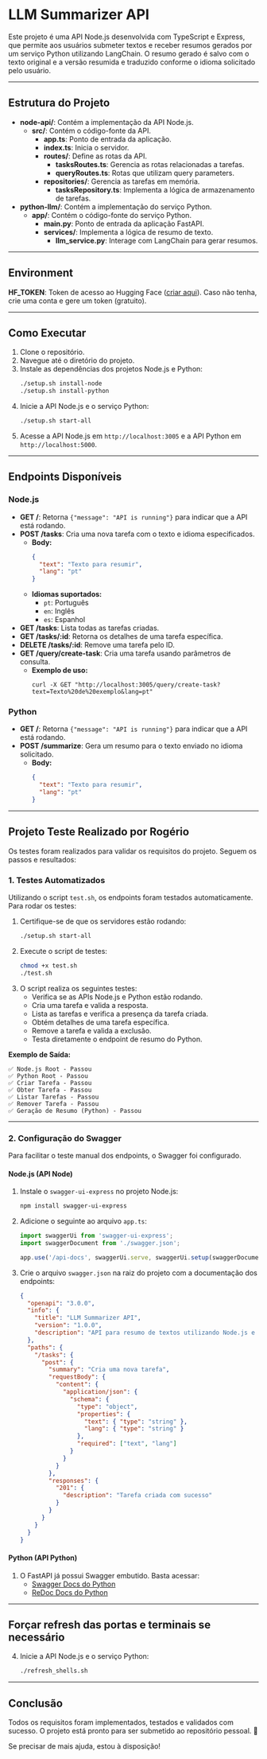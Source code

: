 
# LLM Summarizer API

Este projeto é uma API Node.js desenvolvida com TypeScript e Express, que permite aos usuários submeter textos e receber resumos gerados por um serviço Python utilizando LangChain. O resumo gerado é salvo com o texto original e a versão resumida e traduzido conforme o idioma solicitado pelo usuário.

---

## Estrutura do Projeto

- **node-api/**: Contém a implementação da API Node.js.
  - **src/**: Contém o código-fonte da API.
    - **app.ts**: Ponto de entrada da aplicação.
    - **index.ts**: Inicia o servidor.
    - **routes/**: Define as rotas da API.
      - **tasksRoutes.ts**: Gerencia as rotas relacionadas a tarefas.
      - **queryRoutes.ts**: Rotas que utilizam query parameters.
    - **repositories/**: Gerencia as tarefas em memória.
      - **tasksRepository.ts**: Implementa a lógica de armazenamento de tarefas.
- **python-llm/**: Contém a implementação do serviço Python.
  - **app/**: Contém o código-fonte do serviço Python.
    - **main.py**: Ponto de entrada da aplicação FastAPI.
    - **services/**: Implementa a lógica de resumo de texto.
      - **llm_service.py**: Interage com LangChain para gerar resumos.

---

## Environment

**HF_TOKEN**: Token de acesso ao Hugging Face ([criar aqui](https://huggingface.co/settings/tokens)). Caso não tenha, crie uma conta e gere um token (gratuito).

---

## Como Executar

1. Clone o repositório.
2. Navegue até o diretório do projeto.
3. Instale as dependências dos projetos Node.js e Python:
   ```bash
   ./setup.sh install-node
   ./setup.sh install-python
   ```
4. Inicie a API Node.js e o serviço Python:
   ```bash
   ./setup.sh start-all
   ```
5. Acesse a API Node.js em `http://localhost:3005` e a API Python em `http://localhost:5000`.

---

## Endpoints Disponíveis

### Node.js

- **GET /**: Retorna `{"message": "API is running"}` para indicar que a API está rodando.
- **POST /tasks**: Cria uma nova tarefa com o texto e idioma especificados.
  - **Body:**  
    ```json
    {
      "text": "Texto para resumir",
      "lang": "pt"
    }
    ```
  - **Idiomas suportados:**  
    - `pt`: Português
    - `en`: Inglês
    - `es`: Espanhol
- **GET /tasks**: Lista todas as tarefas criadas.
- **GET /tasks/:id**: Retorna os detalhes de uma tarefa específica.
- **DELETE /tasks/:id**: Remove uma tarefa pelo ID.
- **GET /query/create-task**: Cria uma tarefa usando parâmetros de consulta.
  - **Exemplo de uso:**
    ```
    curl -X GET "http://localhost:3005/query/create-task?text=Texto%20de%20exemplo&lang=pt"
    ```

### Python

- **GET /**: Retorna `{"message": "API is running"}` para indicar que a API está rodando.
- **POST /summarize**: Gera um resumo para o texto enviado no idioma solicitado.
  - **Body:**  
    ```json
    {
      "text": "Texto para resumir",
      "lang": "pt"
    }
    ```

---

## Projeto Teste Realizado por Rogério

Os testes foram realizados para validar os requisitos do projeto. Seguem os passos e resultados:

### **1. Testes Automatizados**

Utilizando o script `test.sh`, os endpoints foram testados automaticamente. Para rodar os testes:

1. Certifique-se de que os servidores estão rodando:
   ```bash
   ./setup.sh start-all
   ```
2. Execute o script de testes:
   ```bash
   chmod +x test.sh
   ./test.sh
   ```
3. O script realiza os seguintes testes:
   - Verifica se as APIs Node.js e Python estão rodando.
   - Cria uma tarefa e valida a resposta.
   - Lista as tarefas e verifica a presença da tarefa criada.
   - Obtém detalhes de uma tarefa específica.
   - Remove a tarefa e valida a exclusão.
   - Testa diretamente o endpoint de resumo do Python.

**Exemplo de Saída:**
```
✅ Node.js Root - Passou
✅ Python Root - Passou
✅ Criar Tarefa - Passou
✅ Obter Tarefa - Passou
✅ Listar Tarefas - Passou
✅ Remover Tarefa - Passou
✅ Geração de Resumo (Python) - Passou
```

---

### **2. Configuração do Swagger**

Para facilitar o teste manual dos endpoints, o Swagger foi configurado.

#### Node.js (API Node)
1. Instale o `swagger-ui-express` no projeto Node.js:
   ```bash
   npm install swagger-ui-express
   ```
2. Adicione o seguinte ao arquivo `app.ts`:
   ```typescript
   import swaggerUi from 'swagger-ui-express';
   import swaggerDocument from './swagger.json';

   app.use('/api-docs', swaggerUi.serve, swaggerUi.setup(swaggerDocument));
   ```
3. Crie o arquivo `swagger.json` na raiz do projeto com a documentação dos endpoints:
   ```json
   {
     "openapi": "3.0.0",
     "info": {
       "title": "LLM Summarizer API",
       "version": "1.0.0",
       "description": "API para resumo de textos utilizando Node.js e Python"
     },
     "paths": {
       "/tasks": {
         "post": {
           "summary": "Cria uma nova tarefa",
           "requestBody": {
             "content": {
               "application/json": {
                 "schema": {
                   "type": "object",
                   "properties": {
                     "text": { "type": "string" },
                     "lang": { "type": "string" }
                   },
                   "required": ["text", "lang"]
                 }
               }
             }
           },
           "responses": {
             "201": {
               "description": "Tarefa criada com sucesso"
             }
           }
         }
       }
     }
   }
   ```

#### Python (API Python)
1. O FastAPI já possui Swagger embutido. Basta acessar:
   - [Swagger Docs do Python](http://localhost:5000/docs)
   - [ReDoc Docs do Python](http://localhost:5000/redoc)

---

## Forçar refresh das portas e terminais se necessário
4. Inicie a API Node.js e o serviço Python:
   ```bash
   ./refresh_shells.sh
   ```

---

## Conclusão

Todos os requisitos foram implementados, testados e validados com sucesso. O projeto está pronto para ser submetido ao repositório pessoal. 🚀

Se precisar de mais ajuda, estou à disposição!
